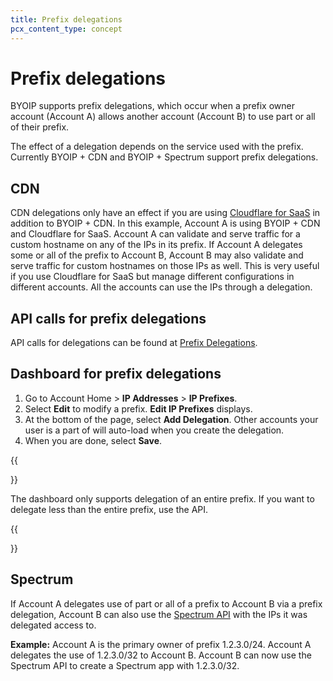 ```yaml
---
title: Prefix delegations
pcx_content_type: concept
---
```


# Prefix delegations

BYOIP supports prefix delegations, which occur when a prefix owner account (Account A) allows another account (Account B) to use part or all of their prefix.

The effect of a delegation depends on the service used with the prefix. Currently BYOIP + CDN and BYOIP + Spectrum support prefix delegations.

## CDN

CDN delegations only have an effect if you are using [Cloudflare for SaaS](/cloudflare-for-platforms/cloudflare-for-saas/security/certificate-management/) in addition to BYOIP + CDN. In this example, Account A is using BYOIP + CDN and Cloudflare for SaaS. Account A can validate and serve traffic for a custom hostname on any of the IPs in its prefix. If Account A delegates some or all of the prefix to Account B, Account B may also validate and serve traffic for custom hostnames on those IPs as well. This is very useful if you use Cloudflare for SaaS but manage different configurations in different accounts. All the accounts can use the IPs through a delegation.

## API calls for prefix delegations

API calls for delegations can be found at [Prefix Delegations](/api/operations/ip-address-management-prefix-delegation-list-prefix-delegations).

## Dashboard for prefix delegations

1.  Go to Account Home > **IP Addresses** > **IP Prefixes**.
2.  Select **Edit** to modify a prefix. **Edit IP Prefixes** displays.
3.  At the bottom of the page, select **Add Delegation**. Other accounts your user is a part of will auto-load when you create the delegation.
4.  When you are done, select **Save**.

{{<Aside>}}

The dashboard only supports delegation of an entire prefix. If you want to delegate less than the entire prefix, use the API.

{{</Aside>}}

## Spectrum

If Account A delegates use of part or all of a prefix to Account B via a prefix delegation, Account B can also use the [Spectrum API](/spectrum/about/byoip/) with the IPs it was delegated access to.

**Example:** Account A is the primary owner of prefix 1.2.3.0/24. Account A delegates the use of 1.2.3.0/32 to Account B. Account B can now use the Spectrum API to create a Spectrum app with 1.2.3.0/32.
